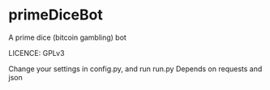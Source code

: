 # primeDiceBot
A prime dice (bitcoin gambling) bot

LICENCE: GPLv3

Change your settings in config.py, and run run.py
Depends on requests and json

